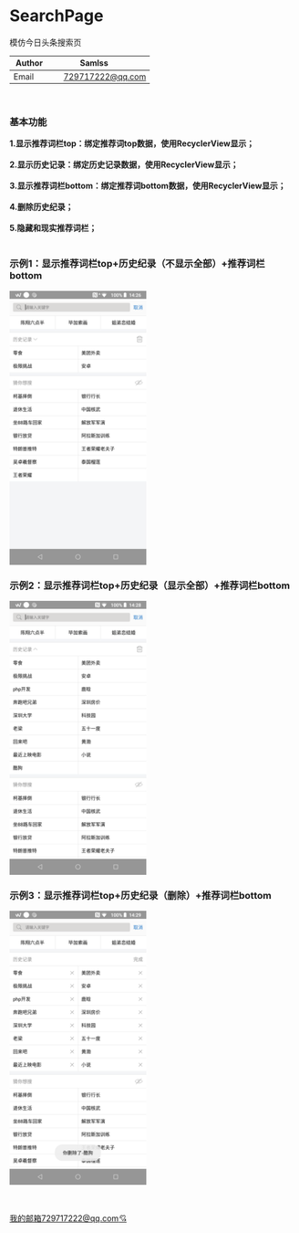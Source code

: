 # SearchPage
模仿今日头条搜索页

| Author        | Samlss           |
| ------------- |:-------------:|
| Email      | 729717222@qq.com |

<br>

### 基本功能
**1.显示推荐词栏top：绑定推荐词top数据，使用RecyclerView显示；**<br><br>
**2.显示历史记录：绑定历史记录数据，使用RecyclerView显示；**<br><br>
**3.显示推荐词栏bottom：绑定推荐词bottom数据，使用RecyclerView显示；**<br><br>
**4.删除历史纪录；**<br><br>
**5.隐藏和现实推荐词栏；**<br><br>

### 示例1：显示推荐词栏top+历史纪录（不显示全部）+推荐词栏bottom
 <img src="https://github.com/samlss/SearchPage/blob/master/screenshots/screenshot1.png" width = "240" height = "480" alt="screentshot1" align=center />

### 示例2：显示推荐词栏top+历史纪录（显示全部）+推荐词栏bottom
 <img src="https://github.com/samlss/SearchPage/blob/master/screenshots/screenshot2.png" width = "240" height = "480" alt="screentshot1" align=center />
 
 ### 示例3：显示推荐词栏top+历史纪录（删除）+推荐词栏bottom
 <img src="https://github.com/samlss/SearchPage/blob/master/screenshots/screenshot4.png" width = "240" height = "480" alt="screentshot1" align=center />

<br><br>
[我的邮箱729717222@qq.com:cupid:](https://mail.qq.com/)
